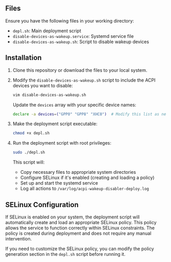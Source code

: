 ## Files

Ensure you have the following files in your working directory:

- `depl.sh`: Main deployment script
- `disable-devices-as-wakeup.service`: Systemd service file
- `disable-devices-as-wakeup.sh`: Script to disable wakeup devices

## Installation

1. Clone this repository or download the files to your local system.

2. Modify the `disable-devices-as-wakeup.sh` script to include the ACPI devices you want to disable:

   ```bash
   vim disable-devices-as-wakeup.sh
   ```

   Update the `devices` array with your specific device names:

   ```bash
   declare -a devices=("GPP0" "GPP8" "XHC0")  # Modify this list as needed
   ```

3. Make the deployment script executable:

   ```bash
   chmod +x depl.sh
   ```

4. Run the deployment script with root privileges:

   ```bash
   sudo ./depl.sh
   ```

   This script will:
   - Copy necessary files to appropriate system directories
   - Configure SELinux if it's enabled (creating and loading a policy)
   - Set up and start the systemd service
   - Log all actions to `/var/log/acpi-wakeup-disabler-deploy.log`

## SELinux Configuration

If SELinux is enabled on your system, the deployment script will automatically create and load an appropriate SELinux policy. This policy allows the service to function correctly within SELinux constraints. The policy is created during deployment and does not require any manual intervention.

If you need to customize the SELinux policy, you can modify the policy generation section in the `depl.sh` script before running it.
